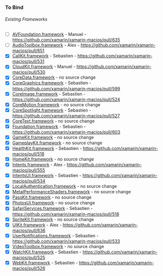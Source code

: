 ### To Bind

###### Existing Frameworks
- [ ] [AVFoundation.framework](https://github.com/xamarin/xamarin-macios/wiki/AVFoundation-iOS-Beta4) - Manuel - https://github.com/xamarin/xamarin-macios/pull/635
- [ ] [AudioToolbox.framework](https://github.com/xamarin/xamarin-macios/wiki/AudioToolbox-iOS-Beta4) - Alex - https://github.com/xamarin/xamarin-macios/pull/651
- [X] [CallKit.framework](https://github.com/xamarin/xamarin-macios/wiki/CallKit-iOS-Beta4) - Sebastien - https://github.com/xamarin/xamarin-macios/pull/531
- [X] [CloudKit.framework](https://github.com/xamarin/xamarin-macios/wiki/CloudKit-iOS-Beta4) - Manuel - https://github.com/xamarin/xamarin-macios/pull/530
- [X] [CoreData.framework](https://github.com/xamarin/xamarin-macios/wiki/CoreData-iOS-Beta4) - no source change
- [X] [CoreGraphics.framework](https://github.com/xamarin/xamarin-macios/wiki/CoreGraphics-iOS-Beta4) - Sebastien - https://github.com/xamarin/xamarin-macios/pull/599
- [X] [CoreImage.framework](https://github.com/xamarin/xamarin-macios/wiki/CoreImage-iOS-Beta4) - Sebastien - https://github.com/xamarin/xamarin-macios/pull/524
- [X] [CoreMotion.framework](https://github.com/xamarin/xamarin-macios/wiki/CoreMotion-iOS-Beta4) - no source change
- [X] [CoreSpotlight.framework](https://github.com/xamarin/xamarin-macios/wiki/CoreSpotlight-iOS-Beta4) - Sebastien - https://github.com/xamarin/xamarin-macios/pull/527
- [X] [CoreText.framework](https://github.com/xamarin/xamarin-macios/wiki/CoreText-iOS-Beta4) - no source change
- [X] [Foundation.framework](https://github.com/xamarin/xamarin-macios/wiki/Foundation-iOS-Beta4) - Sebastien - https://github.com/xamarin/xamarin-macios/pull/603
- [X] [GameKit.framework](https://github.com/xamarin/xamarin-macios/wiki/GameKit-iOS-Beta4) - no source change
- [X] [GameplayKit.framework](https://github.com/xamarin/xamarin-macios/wiki/GameplayKit-iOS-Beta4) - no source change
- [X] [HealthKit.framework](https://github.com/xamarin/xamarin-macios/wiki/HealthKit-iOS-Beta4) - Sebastien - https://github.com/xamarin/xamarin-macios/pull/518
- [X] [HomeKit.framework](https://github.com/xamarin/xamarin-macios/wiki/HomeKit-iOS-Beta4) - no source change
- [X] [Intents.framework](https://github.com/xamarin/xamarin-macios/wiki/Intents-iOS-Beta4) - Alex - https://github.com/xamarin/xamarin-macios/pull/555
- [X] [IntentsUI.framework](https://github.com/xamarin/xamarin-macios/wiki/IntentsUI-iOS-Beta4) - Sebastien - https://github.com/xamarin/xamarin-macios/pull/534
- [X] [LocalAuthentication.framework](https://github.com/xamarin/xamarin-macios/wiki/LocalAuthentication-iOS-Beta4) - no source change
- [X] [MetalPerformanceShaders.framework](https://github.com/xamarin/xamarin-macios/wiki/MetalPerformanceShaders-iOS-Beta4) - no source change
- [X] [PassKit.framework](https://github.com/xamarin/xamarin-macios/wiki/PassKit-iOS-Beta4) - no source change
- [X] [PhotosUI.framework](https://github.com/xamarin/xamarin-macios/wiki/PhotosUI-iOS-Beta4) - no source change
- [X] [SafariServices.framework](https://github.com/xamarin/xamarin-macios/wiki/SafariServices-iOS-Beta4) - Sebastien - https://github.com/xamarin/xamarin-macios/pull/518
- [X] [SpriteKit.framework](https://github.com/xamarin/xamarin-macios/wiki/SpriteKit-iOS-Beta4) - no source change
- [X] [UIKit.framework](https://github.com/xamarin/xamarin-macios/wiki/UIKit-iOS-Beta4) - Alex - https://github.com/xamarin/xamarin-macios/pull/636
- [X] [UserNotifications.framework](https://github.com/xamarin/xamarin-macios/wiki/UserNotifications-iOS-Beta4) - Sebastien - https://github.com/xamarin/xamarin-macios/pull/533
- [X] [VideoToolbox.framework](https://github.com/xamarin/xamarin-macios/wiki/VideoToolbox-iOS-Beta4) - no source change
- [X] [WatchKit.framework](https://github.com/xamarin/xamarin-macios/wiki/WatchKit-iOS-Beta4) - Sebastien - https://github.com/xamarin/xamarin-macios/pull/525
- [X] [WebKit.framework](https://github.com/xamarin/xamarin-macios/wiki/WebKit-iOS-Beta4) - Sebastien - https://github.com/xamarin/xamarin-macios/pull/526